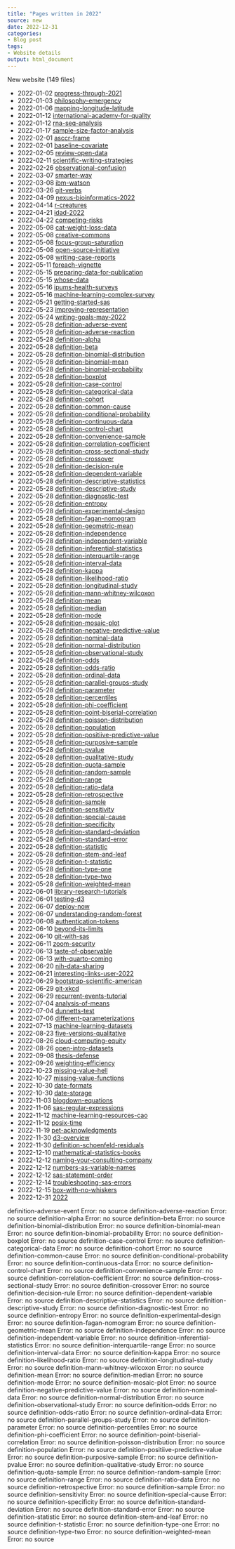 ```yaml
---
title: "Pages written in 2022"
source: new
date: 2022-12-31
categories:
- Blog post
tags:
- Website details
output: html_document
---
```

New website (149 files)

+ 2022-01-02 [progress-through-2021](http://new.pmean.com/progress-through-2021/)  
+ 2022-01-03 [philosophy-emergency](http://new.pmean.com/philosophy-emergency/)  
+ 2022-01-06 [mapping-longitude-latitude](http://new.pmean.com/mapping-longitude-latitude/)  
+ 2022-01-12 [international-academy-for-quality](http://new.pmean.com/international-academy-for-quality/)  
+ 2022-01-12 [rna-seq-analysis](http://new.pmean.com/rna-seq-analysis/)  
+ 2022-01-17 [sample-size-factor-analysis](http://new.pmean.com/sample-size-factor-analysis/)  
+ 2022-02-01 [asccr-frame](http://new.pmean.com/asccr-frame/)  
+ 2022-02-01 [baseline-covariate](http://new.pmean.com/baseline-covariate/)  
+ 2022-02-05 [review-open-data](http://new.pmean.com/review-open-data/)  
+ 2022-02-11 [scientific-writing-strategies](http://new.pmean.com/scientific-writing-strategies/)  
+ 2022-02-26 [observational-confusion](http://new.pmean.com/observational-confusion/)  
+ 2022-03-07 [smarter-way](http://new.pmean.com/smarter-way/)  
+ 2022-03-08 [ibm-watson](http://new.pmean.com/ibm-watson/)  
+ 2022-03-26 [git-verbs](http://new.pmean.com/git-verbs/)  
+ 2022-04-09 [nexus-bioinformatics-2022](http://new.pmean.com/nexus-bioinformatics-2022/)  
+ 2022-04-14 [r-creatures](http://new.pmean.com/r-creatures/)  
+ 2022-04-21 [idad-2022](http://new.pmean.com/idad-2022/)  
+ 2022-04-22 [competing-risks](http://new.pmean.com/competing-risks/)  
+ 2022-05-08 [cat-weight-loss-data](http://new.pmean.com/cat-weight-loss-data/)  
+ 2022-05-08 [creative-commons](http://new.pmean.com/creative-commons/)  
+ 2022-05-08 [focus-group-saturation](http://new.pmean.com/focus-group-saturation/)  
+ 2022-05-08 [open-source-initiative](http://new.pmean.com/open-source-initiative/)  
+ 2022-05-08 [writing-case-reports](http://new.pmean.com/writing-case-reports/)  
+ 2022-05-11 [foreach-vignette](http://new.pmean.com/foreach-vignette/)  
+ 2022-05-15 [preparing-data-for-publication](http://new.pmean.com/preparing-data-for-publication/)  
+ 2022-05-15 [whose-data](http://new.pmean.com/whose-data/)  
+ 2022-05-16 [ipums-health-surveys](http://new.pmean.com/ipums-health-surveys/)  
+ 2022-05-16 [machine-learning-complex-survey](http://new.pmean.com/machine-learning-complex-survey/)  
+ 2022-05-21 [getting-started-sas](http://new.pmean.com/getting-started-sas/)  
+ 2022-05-23 [improving-representation](http://new.pmean.com/improving-representation/)  
+ 2022-05-24 [writing-goals-may-2022](http://new.pmean.com/writing-goals-may-2022/)  
+ 2022-05-28 [definition-adverse-event](http://new.pmean.com/definition-adverse-event/)  
+ 2022-05-28 [definition-adverse-reaction](http://new.pmean.com/definition-adverse-reaction/)  
+ 2022-05-28 [definition-alpha](http://new.pmean.com/definition-alpha/)  
+ 2022-05-28 [definition-beta](http://new.pmean.com/definition-beta/)  
+ 2022-05-28 [definition-binomial-distribution](http://new.pmean.com/definition-binomial-distribution/)  
+ 2022-05-28 [definition-binomial-mean](http://new.pmean.com/definition-binomial-mean/)  
+ 2022-05-28 [definition-binomial-probability](http://new.pmean.com/definition-binomial-probability/)  
+ 2022-05-28 [definition-boxplot](http://new.pmean.com/definition-boxplot/)  
+ 2022-05-28 [definition-case-control](http://new.pmean.com/definition-case-control/)  
+ 2022-05-28 [definition-categorical-data](http://new.pmean.com/definition-categorical-data/)  
+ 2022-05-28 [definition-cohort](http://new.pmean.com/definition-cohort/)  
+ 2022-05-28 [definition-common-cause](http://new.pmean.com/definition-common-cause/)  
+ 2022-05-28 [definition-conditional-probability](http://new.pmean.com/definition-conditional-probability/)  
+ 2022-05-28 [definition-continuous-data](http://new.pmean.com/definition-continuous-data/)  
+ 2022-05-28 [definition-control-chart](http://new.pmean.com/definition-control-chart/)  
+ 2022-05-28 [definition-convenience-sample](http://new.pmean.com/definition-convenience-sample/)  
+ 2022-05-28 [definition-correlation-coefficient](http://new.pmean.com/definition-correlation-coefficient/)  
+ 2022-05-28 [definition-cross-sectional-study](http://new.pmean.com/definition-cross-sectional-study/)  
+ 2022-05-28 [definition-crossover](http://new.pmean.com/definition-crossover/)  
+ 2022-05-28 [definition-decision-rule](http://new.pmean.com/definition-decision-rule/)  
+ 2022-05-28 [definition-dependent-variable](http://new.pmean.com/definition-dependent-variable/)  
+ 2022-05-28 [definition-descriptive-statistics](http://new.pmean.com/definition-descriptive-statistics/)  
+ 2022-05-28 [definition-descriptive-study](http://new.pmean.com/definition-descriptive-study/)  
+ 2022-05-28 [definition-diagnostic-test](http://new.pmean.com/definition-diagnostic-test/)  
+ 2022-05-28 [definition-entropy](http://new.pmean.com/definition-entropy/)  
+ 2022-05-28 [definition-experimental-design](http://new.pmean.com/definition-experimental-design/)  
+ 2022-05-28 [definition-fagan-nomogram](http://new.pmean.com/definition-fagan-nomogram/)  
+ 2022-05-28 [definition-geometric-mean](http://new.pmean.com/definition-geometric-mean/)  
+ 2022-05-28 [definition-independence](http://new.pmean.com/definition-independence/)  
+ 2022-05-28 [definition-independent-variable](http://new.pmean.com/definition-independent-variable/)  
+ 2022-05-28 [definition-inferential-statistics](http://new.pmean.com/definition-inferential-statistics/)  
+ 2022-05-28 [definition-interquartile-range](http://new.pmean.com/definition-interquartile-range/)  
+ 2022-05-28 [definition-interval-data](http://new.pmean.com/definition-interval-data/)  
+ 2022-05-28 [definition-kappa](http://new.pmean.com/definition-kappa/)  
+ 2022-05-28 [definition-likelihood-ratio](http://new.pmean.com/definition-likelihood-ratio/)  
+ 2022-05-28 [definition-longitudinal-study](http://new.pmean.com/definition-longitudinal-study/)  
+ 2022-05-28 [definition-mann-whitney-wilcoxon](http://new.pmean.com/definition-mann-whitney-wilcoxon/)  
+ 2022-05-28 [definition-mean](http://new.pmean.com/definition-mean/)  
+ 2022-05-28 [definition-median](http://new.pmean.com/definition-median/)  
+ 2022-05-28 [definition-mode](http://new.pmean.com/definition-mode/)  
+ 2022-05-28 [definition-mosaic-plot](http://new.pmean.com/definition-mosaic-plot/)  
+ 2022-05-28 [definition-negative-predictive-value](http://new.pmean.com/definition-negative-predictive-value/)  
+ 2022-05-28 [definition-nominal-data](http://new.pmean.com/definition-nominal-data/)  
+ 2022-05-28 [definition-normal-distribution](http://new.pmean.com/definition-normal-distribution/)  
+ 2022-05-28 [definition-observational-study](http://new.pmean.com/definition-observational-study/)  
+ 2022-05-28 [definition-odds](http://new.pmean.com/definition-odds/)  
+ 2022-05-28 [definition-odds-ratio](http://new.pmean.com/definition-odds-ratio/)  
+ 2022-05-28 [definition-ordinal-data](http://new.pmean.com/definition-ordinal-data/)  
+ 2022-05-28 [definition-parallel-groups-study](http://new.pmean.com/definition-parallel-groups-study/)  
+ 2022-05-28 [definition-parameter](http://new.pmean.com/definition-parameter/)  
+ 2022-05-28 [definition-percentiles](http://new.pmean.com/definition-percentiles/)  
+ 2022-05-28 [definition-phi-coefficient](http://new.pmean.com/definition-phi-coefficient/)  
+ 2022-05-28 [definition-point-biserial-correlation](http://new.pmean.com/definition-point-biserial-correlation/)  
+ 2022-05-28 [definition-poisson-distribution](http://new.pmean.com/definition-poisson-distribution/)  
+ 2022-05-28 [definition-population](http://new.pmean.com/definition-population/)  
+ 2022-05-28 [definition-positiive-predictive-value](http://new.pmean.com/definition-positiive-predictive-value/)  
+ 2022-05-28 [definition-purposive-sample](http://new.pmean.com/definition-purposive-sample/)  
+ 2022-05-28 [definition-pvalue](http://new.pmean.com/definition-pvalue/)  
+ 2022-05-28 [definition-qualitative-study](http://new.pmean.com/definition-qualitative-study/)  
+ 2022-05-28 [definition-quota-sample](http://new.pmean.com/definition-quota-sample/)  
+ 2022-05-28 [definition-random-sample](http://new.pmean.com/definition-random-sample/)  
+ 2022-05-28 [definition-range](http://new.pmean.com/definition-range/)  
+ 2022-05-28 [definition-ratio-data](http://new.pmean.com/definition-ratio-data/)  
+ 2022-05-28 [definition-retrospective](http://new.pmean.com/definition-retrospective/)  
+ 2022-05-28 [definition-sample](http://new.pmean.com/definition-sample/)  
+ 2022-05-28 [definition-sensitivity](http://new.pmean.com/definition-sensitivity/)  
+ 2022-05-28 [definition-special-cause](http://new.pmean.com/definition-special-cause/)  
+ 2022-05-28 [definition-specificity](http://new.pmean.com/definition-specificity/)  
+ 2022-05-28 [definition-standard-deviation](http://new.pmean.com/definition-standard-deviation/)  
+ 2022-05-28 [definition-standard-error](http://new.pmean.com/definition-standard-error/)  
+ 2022-05-28 [definition-statistic](http://new.pmean.com/definition-statistic/)  
+ 2022-05-28 [definition-stem-and-leaf](http://new.pmean.com/definition-stem-and-leaf/)  
+ 2022-05-28 [definition-t-statistic](http://new.pmean.com/definition-t-statistic/)  
+ 2022-05-28 [definition-type-one](http://new.pmean.com/definition-type-one/)  
+ 2022-05-28 [definition-type-two](http://new.pmean.com/definition-type-two/)  
+ 2022-05-28 [definition-weighted-mean](http://new.pmean.com/definition-weighted-mean/)  
+ 2022-06-01 [library-research-tutorials](http://new.pmean.com/library-research-tutorials/)  
+ 2022-06-01 [testing-d3](http://new.pmean.com/testing-d3/)  
+ 2022-06-07 [deploy-now](http://new.pmean.com/deploy-now/)  
+ 2022-06-07 [understanding-random-forest](http://new.pmean.com/understanding-random-forest/)  
+ 2022-06-08 [authentication-tokens](http://new.pmean.com/authentication-tokens/)  
+ 2022-06-10 [beyond-its-limits](http://new.pmean.com/beyond-its-limits/)  
+ 2022-06-10 [git-with-sas](http://new.pmean.com/git-with-sas/)  
+ 2022-06-11 [zoom-security](http://new.pmean.com/zoom-security/)  
+ 2022-06-13 [taste-of-observable](http://new.pmean.com/taste-of-observable/)  
+ 2022-06-13 [with-quarto-coming](http://new.pmean.com/with-quarto-coming/)  
+ 2022-06-20 [nih-data-sharing](http://new.pmean.com/nih-data-sharing/)  
+ 2022-06-21 [interesting-links-user-2022](http://new.pmean.com/interesting-links-user-2022/)  
+ 2022-06-29 [bootstrap-scientific-american](http://new.pmean.com/bootstrap-scientific-american/)  
+ 2022-06-29 [git-xkcd](http://new.pmean.com/git-xkcd/)  
+ 2022-06-29 [recurrent-events-tutorial](http://new.pmean.com/recurrent-events-tutorial/)  
+ 2022-07-04 [analysis-of-means](http://new.pmean.com/analysis-of-means/)  
+ 2022-07-04 [dunnetts-test](http://new.pmean.com/dunnetts-test/)  
+ 2022-07-06 [different-parameterizations](http://new.pmean.com/different-parameterizations/)  
+ 2022-07-13 [machine-learning-datasets](http://new.pmean.com/machine-learning-datasets/)  
+ 2022-08-23 [five-versions-qualitative](http://new.pmean.com/five-versions-qualitative/)  
+ 2022-08-26 [cloud-computing-equity](http://new.pmean.com/cloud-computing-equity/)  
+ 2022-08-26 [open-intro-datasets](http://new.pmean.com/open-intro-datasets/)  
+ 2022-09-08 [thesis-defense](http://new.pmean.com/thesis-defense/)  
+ 2022-09-26 [weighting-efficiency](http://new.pmean.com/weighting-efficiency/)  
+ 2022-10-23 [missing-value-hell](http://new.pmean.com/missing-value-hell/)  
+ 2022-10-27 [missing-value-functions](http://new.pmean.com/missing-value-functions/)  
+ 2022-10-30 [date-formats](http://new.pmean.com/date-formats/)  
+ 2022-10-30 [date-storage](http://new.pmean.com/date-storage/)  
+ 2022-11-03 [blogdown-equations](http://new.pmean.com/blogdown-equations/)  
+ 2022-11-06 [sas-regular-expressions](http://new.pmean.com/sas-regular-expressions/)  
+ 2022-11-12 [machine-learning-resources-cao](http://new.pmean.com/machine-learning-resources-cao/)  
+ 2022-11-12 [posix-time](http://new.pmean.com/posix-time/)  
+ 2022-11-19 [pet-acknowledgments](http://new.pmean.com/pet-acknowledgments/)  
+ 2022-11-30 [d3-overview](http://new.pmean.com/d3-overview/)  
+ 2022-11-30 [definition-schoenfeld-residuals](http://new.pmean.com/definition-schoenfeld-residuals/)  
+ 2022-12-10 [mathematical-statistics-books](http://new.pmean.com/mathematical-statistics-books/)  
+ 2022-12-12 [naming-your-consulting-company](http://new.pmean.com/naming-your-consulting-company/)  
+ 2022-12-12 [numbers-as-variable-names](http://new.pmean.com/numbers-as-variable-names/)  
+ 2022-12-12 [sas-statement-order](http://new.pmean.com/sas-statement-order/)  
+ 2022-12-14 [troubleshooting-sas-errors](http://new.pmean.com/troubleshooting-sas-errors/)  
+ 2022-12-15 [box-with-no-whiskers](http://new.pmean.com/box-with-no-whiskers/)  
+ 2022-12-31 [2022](http://new.pmean.com/2022/)  


definition-adverse-event Error: no source
definition-adverse-reaction Error: no source
definition-alpha Error: no source
definition-beta Error: no source
definition-binomial-distribution Error: no source
definition-binomial-mean Error: no source
definition-binomial-probability Error: no source
definition-boxplot Error: no source
definition-case-control Error: no source
definition-categorical-data Error: no source
definition-cohort Error: no source
definition-common-cause Error: no source
definition-conditional-probability Error: no source
definition-continuous-data Error: no source
definition-control-chart Error: no source
definition-convenience-sample Error: no source
definition-correlation-coefficient Error: no source
definition-cross-sectional-study Error: no source
definition-crossover Error: no source
definition-decision-rule Error: no source
definition-dependent-variable Error: no source
definition-descriptive-statistics Error: no source
definition-descriptive-study Error: no source
definition-diagnostic-test Error: no source
definition-entropy Error: no source
definition-experimental-design Error: no source
definition-fagan-nomogram Error: no source
definition-geometric-mean Error: no source
definition-independence Error: no source
definition-independent-variable Error: no source
definition-inferential-statistics Error: no source
definition-interquartile-range Error: no source
definition-interval-data Error: no source
definition-kappa Error: no source
definition-likelihood-ratio Error: no source
definition-longitudinal-study Error: no source
definition-mann-whitney-wilcoxon Error: no source
definition-mean Error: no source
definition-median Error: no source
definition-mode Error: no source
definition-mosaic-plot Error: no source
definition-negative-predictive-value Error: no source
definition-nominal-data Error: no source
definition-normal-distribution Error: no source
definition-observational-study Error: no source
definition-odds Error: no source
definition-odds-ratio Error: no source
definition-ordinal-data Error: no source
definition-parallel-groups-study Error: no source
definition-parameter Error: no source
definition-percentiles Error: no source
definition-phi-coefficient Error: no source
definition-point-biserial-correlation Error: no source
definition-poisson-distribution Error: no source
definition-population Error: no source
definition-positiive-predictive-value Error: no source
definition-purposive-sample Error: no source
definition-pvalue Error: no source
definition-qualitative-study Error: no source
definition-quota-sample Error: no source
definition-random-sample Error: no source
definition-range Error: no source
definition-ratio-data Error: no source
definition-retrospective Error: no source
definition-sample Error: no source
definition-sensitivity Error: no source
definition-special-cause Error: no source
definition-specificity Error: no source
definition-standard-deviation Error: no source
definition-standard-error Error: no source
definition-statistic Error: no source
definition-stem-and-leaf Error: no source
definition-t-statistic Error: no source
definition-type-one Error: no source
definition-type-two Error: no source
definition-weighted-mean Error: no source
